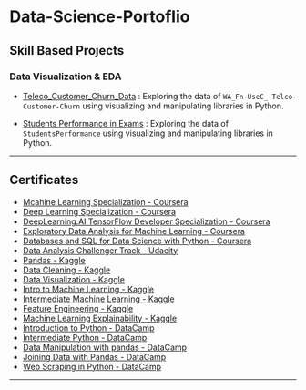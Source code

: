 # Data-Science-Portoflio #

## Skill Based Projects ##

### Data Visualization & EDA ###

* [Teleco_Customer_Churn_Data](https://github.com/MohamedBadwy360/Data-Science-Portoflio/tree/main/EDA/01.%20Teleco_Customer_Churn_Data) : Exploring the data of `WA_Fn-UseC_-Telco-Customer-Churn` using visualizing and manipulating libraries in Python.

* [Students Performance in Exams](https://github.com/MohamedBadwy360/Data-Science-Portoflio/tree/main/EDA/02.%20Students_Performance_in_Exams) : Exploring the data of `StudentsPerformance` using visualizing and manipulating libraries in Python.

---

## Certificates ##

* [Mcahine Learning Specialization - Coursera](https://www.coursera.org/account/accomplishments/specialization/XRZ2SVJVHGGN)
* [Deep Learning Specialization - Coursera](https://www.coursera.org/account/accomplishments/specialization/82Y3TY9JK59L)
* [DeepLearning.AI TensorFlow Developer Specialization - Coursera](https://www.coursera.org/account/accomplishments/professional-cert/U2KZ59JB7K35)
* [Exploratory Data Analysis for Machine Learning - Coursera](https://www.coursera.org/account/accomplishments/verify/UMPLY7VW2J6Y)
* [Databases and SQL for Data Science with Python - Coursera](https://www.coursera.org/account/accomplishments/verify/SCQSRGHM3EV6)
* [Data Analysis Challenger Track - Udacity](https://s3-us-west-2.amazonaws.com/udacity-printer/production/certificates/0a5bc481-5928-4415-809f-1394d2a70b42.pdf)
* [Pandas - Kaggle](https://www.kaggle.com/learn/certification/mohamedbadwy/pandas)
* [Data Cleaning - Kaggle](https://www.kaggle.com/learn/certification/mohamedbadwy/data-cleaning)
* [Data Visualization - Kaggle](https://www.kaggle.com/learn/certification/mohamedbadwy/data-visualization)
* [Intro to Machine Learning - Kaggle](https://www.kaggle.com/learn/certification/mohamedbadwy/intro-to-machine-learning)
* [Intermediate Machine Learning - Kaggle](https://www.kaggle.com/learn/certification/mohamedbadwy/intermediate-machine-learning)
* [Feature Engineering - Kaggle](https://www.kaggle.com/learn/certification/mohamedbadwy/feature-engineering)
* [Machine Learning Explainability - Kaggle](https://www.kaggle.com/learn/certification/mohamedbadwy/machine-learning-explainability)
* [Introduction to Python - DataCamp](https://www.datacamp.com/statement-of-accomplishment/course/f106295c2066184bb2700c5c8b9c9a2ed83be882?share=true)
* [Intermediate Python - DataCamp](https://www.datacamp.com/statement-of-accomplishment/course/f106295c2066184bb2700c5c8b9c9a2ed83be882?share=true)
* [Data Manipulation with pandas - DataCamp](https://www.datacamp.com/statement-of-accomplishment/course/6f5a0e86f2b5ad735744e16ebafd686658dbef8b?share=true)
* [Joining Data with Pandas - DataCamp](https://www.datacamp.com/statement-of-accomplishment/course/0ef8d10267c114c5e7039106c2885b46e2e087ff?share=true)
* [Web Scraping in Python - DataCamp](https://www.datacamp.com/statement-of-accomplishment/course/f5b3abef20eefbb668db17c568b1b777fdcdb34c)

---
